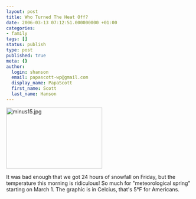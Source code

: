 ```yaml
---
layout: post
title: Who Turned The Heat Off?
date: 2006-03-13 07:12:51.000000000 +01:00
categories:
- family
tags: []
status: publish
type: post
published: true
meta: {}
author:
  login: shanson
  email: papascott-wp@gmail.com
  display_name: PapaScott
  first_name: Scott
  last_name: Hanson
---
```

<p><img src="https://www.papascott.de/wordpress/wp-content/uploads/2006/03//minus15.jpg" border="0" height="165" width="260" alt="minus15.jpg" /></p>
<p>It was bad enough that we got 24 hours of snowfall on Friday, but the temperature this morning is ridiculous! So much for "meteorological spring" starting on March 1. The graphic is in Celcius, that's 5&deg;F for Americans.</p>
